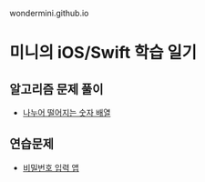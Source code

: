 wondermini.github.io
# 미니의 iOS/Swift 학습 일기

## 알고리즘 문제 풀이

- [나누어 떨어지는 숫자 배열](algorithm/나누어떨어지는숫자배열.md)

## 연습문제
- [비밀번호 입력 앱](연습문제/220327c3ef2.md)
